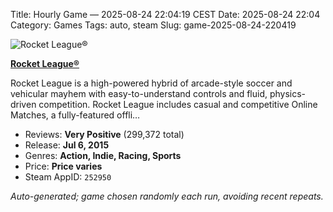 Title: Hourly Game — 2025-08-24 22:04:19 CEST
Date: 2025-08-24 22:04
Category: Games
Tags: auto, steam
Slug: game-2025-08-24-220419

![Rocket League®](https://shared.akamai.steamstatic.com/store_item_assets/steam/apps/252950/ef8cf8c4dac9be2ee105af007f2bde26b5e35233/header_alt_assets_12.jpg?t=1750258896)

**[Rocket League®](https://store.steampowered.com/app/252950/)**

Rocket League is a high-powered hybrid of arcade-style soccer and vehicular mayhem with easy-to-understand controls and fluid, physics-driven competition. Rocket League includes casual and competitive Online Matches, a fully-featured offli…

- Reviews: **Very Positive** (299,372 total)
- Release: **Jul 6, 2015**
- Genres: **Action, Indie, Racing, Sports**
- Price: **Price varies**
- Steam AppID: `252950`

*Auto-generated; game chosen randomly each run, avoiding recent repeats.*
